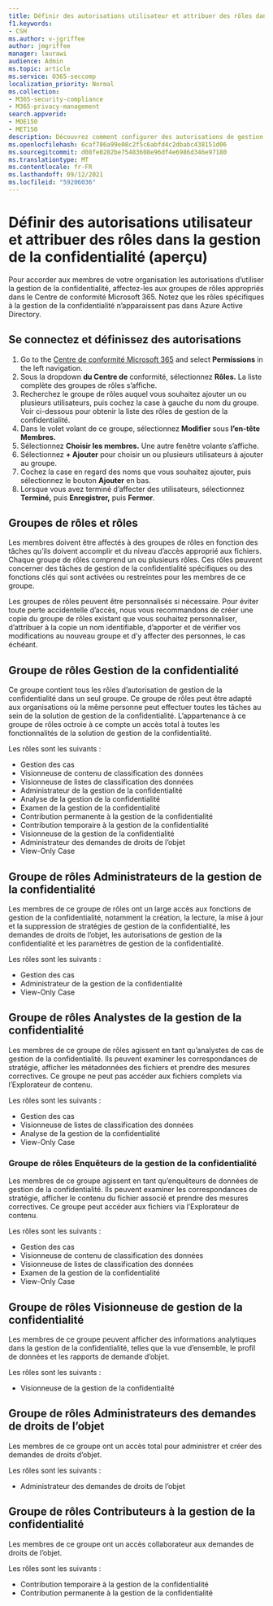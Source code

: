 ```yaml
---
title: Définir des autorisations utilisateur et attribuer des rôles dans la gestion de la confidentialité (aperçu)
f1.keywords:
- CSH
ms.author: v-jgriffee
author: jmgriffee
manager: laurawi
audience: Admin
ms.topic: article
ms.service: O365-seccomp
localization_priority: Normal
ms.collection:
- M365-security-compliance
- M365-privacy-management
search.appverid:
- MOE150
- MET150
description: Découvrez comment configurer des autorisations de gestion de la confidentialité et attribuer des utilisateurs à des groupes de rôles.
ms.openlocfilehash: 6caf786a99e08c2f5c6abfd4c2dbabc438151d06
ms.sourcegitcommit: d08fe0282be75483608e96df4e6986d346e97180
ms.translationtype: MT
ms.contentlocale: fr-FR
ms.lasthandoff: 09/12/2021
ms.locfileid: "59206036"
---
```

# <a name="set-user-permissions-and-assign-roles-in-privacy-management-preview"></a>Définir des autorisations utilisateur et attribuer des rôles dans la gestion de la confidentialité (aperçu)

Pour accorder aux membres de votre organisation les autorisations d’utiliser la gestion de la confidentialité, affectez-les aux groupes de rôles appropriés dans le Centre de conformité Microsoft 365. Notez que les rôles spécifiques à la gestion de la confidentialité n’apparaissent pas dans Azure Active Directory.

## <a name="sign-in-and-set-permissions"></a>Se connectez et définissez des autorisations

1. Go to the [Centre de conformité Microsoft 365](https://compliance.microsoft.com/) and select **Permissions** in the left navigation.  
2. Sous la dropdown **du Centre de** conformité, sélectionnez **Rôles.** La liste complète des groupes de rôles s’affiche.
3. Recherchez le groupe de rôles auquel vous souhaitez ajouter un ou plusieurs utilisateurs, puis cochez la case à gauche du nom du groupe. Voir ci-dessous pour obtenir la liste des rôles de gestion de la confidentialité.  
4. Dans le volet volant de ce groupe, sélectionnez **Modifier** sous **l’en-tête Membres.**  
5. Sélectionnez **Choisir les membres.** Une autre fenêtre volante s’affiche.
6. Sélectionnez **+ Ajouter** pour choisir un ou plusieurs utilisateurs à ajouter au groupe.  
7. Cochez la case en regard des noms que vous souhaitez ajouter, puis sélectionnez le bouton **Ajouter** en bas.  
8. Lorsque vous avez terminé d’affecter des utilisateurs, sélectionnez **Terminé,** puis **Enregistrer,** puis **Fermer**.

## <a name="role-groups-and-roles"></a>Groupes de rôles et rôles

Les membres doivent être affectés à des groupes de rôles en fonction des tâches qu’ils doivent accomplir et du niveau d’accès approprié aux fichiers. Chaque groupe de rôles comprend un ou plusieurs rôles. Ces rôles peuvent concerner des tâches de gestion de la confidentialité spécifiques ou des fonctions clés qui sont activées ou restreintes pour les membres de ce groupe.  

Les groupes de rôles peuvent être personnalisés si nécessaire. Pour éviter toute perte accidentelle d’accès, nous vous recommandons de créer une copie du groupe de rôles existant que vous souhaitez personnaliser, d’attribuer à la copie un nom identifiable, d’apporter et de vérifier vos modifications au nouveau groupe et d’y affecter des personnes, le cas échéant.

## <a name="privacy-management-role-group"></a>Groupe de rôles Gestion de la confidentialité

Ce groupe contient tous les rôles d’autorisation de gestion de la confidentialité dans un seul groupe. Ce groupe de rôles peut être adapté aux organisations où la même personne peut effectuer toutes les tâches au sein de la solution de gestion de la confidentialité. L’appartenance à ce groupe de rôles octroie à ce compte un accès total à toutes les fonctionnalités de la solution de gestion de la confidentialité.

Les rôles sont les suivants :

- Gestion des cas  
- Visionneuse de contenu de classification des données  
- Visionneuse de listes de classification des données  
- Administrateur de la gestion de la confidentialité  
- Analyse de la gestion de la confidentialité  
- Examen de la gestion de la confidentialité  
- Contribution permanente à la gestion de la confidentialité  
- Contribution temporaire à la gestion de la confidentialité  
- Visionneuse de la gestion de la confidentialité  
- Administrateur des demandes de droits de l’objet  
- View-Only Case

## <a name="privacy-management-administrators-role-group"></a>Groupe de rôles Administrateurs de la gestion de la confidentialité

Les membres de ce groupe de rôles ont un large accès aux fonctions de gestion de la confidentialité, notamment la création, la lecture, la mise à jour et la suppression de stratégies de gestion de la confidentialité, les demandes de droits de l’objet, les autorisations de gestion de la confidentialité et les paramètres de gestion de la confidentialité.

Les rôles sont les suivants :

- Gestion des cas  
- Administrateur de la gestion de la confidentialité  
- View-Only Case

## <a name="privacy-management-analysts-role-group"></a>Groupe de rôles Analystes de la gestion de la confidentialité

Les membres de ce groupe de rôles agissent en tant qu’analystes de cas de gestion de la confidentialité. Ils peuvent examiner les correspondances de stratégie, afficher les métadonnées des fichiers et prendre des mesures correctives. Ce groupe ne peut pas accéder aux fichiers complets via l’Explorateur de contenu.

Les rôles sont les suivants :

- Gestion des cas  
- Visionneuse de listes de classification des données  
- Analyse de la gestion de la confidentialité  
- View-Only Case

### <a name="privacy-management-investigators-role-group"></a>Groupe de rôles Enquêteurs de la gestion de la confidentialité

Les membres de ce groupe agissent en tant qu’enquêteurs de données de gestion de la confidentialité. Ils peuvent examiner les correspondances de stratégie, afficher le contenu du fichier associé et prendre des mesures correctives. Ce groupe peut accéder aux fichiers via l’Explorateur de contenu.

Les rôles sont les suivants :

- Gestion des cas  
- Visionneuse de contenu de classification des données  
- Visionneuse de listes de classification des données  
- Examen de la gestion de la confidentialité  
- View-Only Case

## <a name="privacy-management-viewer-role-group"></a>Groupe de rôles Visionneuse de gestion de la confidentialité

Les membres de ce groupe peuvent afficher des informations analytiques dans la gestion de la confidentialité, telles que la vue d’ensemble, le profil de données et les rapports de demande d’objet.

Les rôles sont les suivants :

- Visionneuse de la gestion de la confidentialité

## <a name="subject-rights-request-administrators-role-group"></a>Groupe de rôles Administrateurs des demandes de droits de l’objet

Les membres de ce groupe ont un accès total pour administrer et créer des demandes de droits d’objet.

Les rôles sont les suivants :

- Administrateur des demandes de droits de l’objet

## <a name="privacy-management-contributors-role-group"></a>Groupe de rôles Contributeurs à la gestion de la confidentialité

Les membres de ce groupe ont un accès collaborateur aux demandes de droits de l’objet.  

Les rôles sont les suivants :

- Contribution temporaire à la gestion de la confidentialité  
- Contribution permanente à la gestion de la confidentialité
